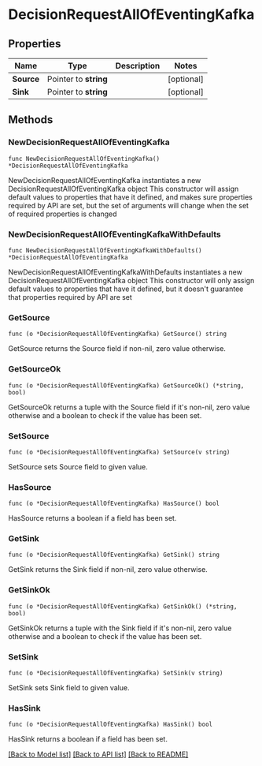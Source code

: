 # DecisionRequestAllOfEventingKafka

## Properties

Name | Type | Description | Notes
------------ | ------------- | ------------- | -------------
**Source** | Pointer to **string** |  | [optional] 
**Sink** | Pointer to **string** |  | [optional] 

## Methods

### NewDecisionRequestAllOfEventingKafka

`func NewDecisionRequestAllOfEventingKafka() *DecisionRequestAllOfEventingKafka`

NewDecisionRequestAllOfEventingKafka instantiates a new DecisionRequestAllOfEventingKafka object
This constructor will assign default values to properties that have it defined,
and makes sure properties required by API are set, but the set of arguments
will change when the set of required properties is changed

### NewDecisionRequestAllOfEventingKafkaWithDefaults

`func NewDecisionRequestAllOfEventingKafkaWithDefaults() *DecisionRequestAllOfEventingKafka`

NewDecisionRequestAllOfEventingKafkaWithDefaults instantiates a new DecisionRequestAllOfEventingKafka object
This constructor will only assign default values to properties that have it defined,
but it doesn't guarantee that properties required by API are set

### GetSource

`func (o *DecisionRequestAllOfEventingKafka) GetSource() string`

GetSource returns the Source field if non-nil, zero value otherwise.

### GetSourceOk

`func (o *DecisionRequestAllOfEventingKafka) GetSourceOk() (*string, bool)`

GetSourceOk returns a tuple with the Source field if it's non-nil, zero value otherwise
and a boolean to check if the value has been set.

### SetSource

`func (o *DecisionRequestAllOfEventingKafka) SetSource(v string)`

SetSource sets Source field to given value.

### HasSource

`func (o *DecisionRequestAllOfEventingKafka) HasSource() bool`

HasSource returns a boolean if a field has been set.

### GetSink

`func (o *DecisionRequestAllOfEventingKafka) GetSink() string`

GetSink returns the Sink field if non-nil, zero value otherwise.

### GetSinkOk

`func (o *DecisionRequestAllOfEventingKafka) GetSinkOk() (*string, bool)`

GetSinkOk returns a tuple with the Sink field if it's non-nil, zero value otherwise
and a boolean to check if the value has been set.

### SetSink

`func (o *DecisionRequestAllOfEventingKafka) SetSink(v string)`

SetSink sets Sink field to given value.

### HasSink

`func (o *DecisionRequestAllOfEventingKafka) HasSink() bool`

HasSink returns a boolean if a field has been set.


[[Back to Model list]](../README.md#documentation-for-models) [[Back to API list]](../README.md#documentation-for-api-endpoints) [[Back to README]](../README.md)


